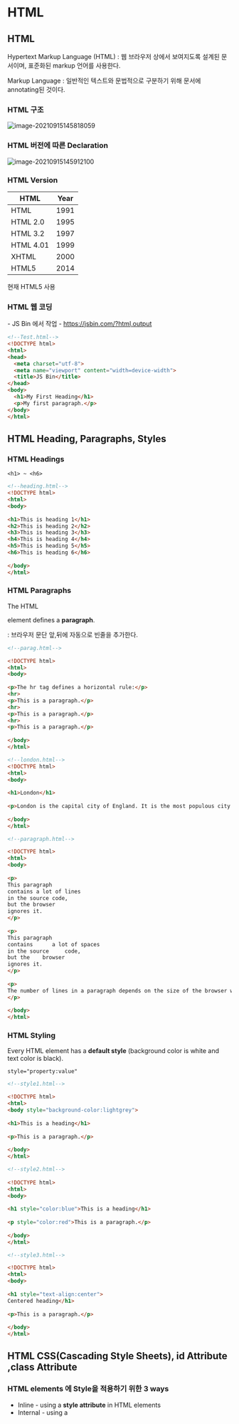 # HTML

## HTML

Hypertext Markup Language (HTML) : 웹 브라우저 상에서 보여지도록 설계된 문서이며, 표준화된 markup 언어를 사용한다.

Markup Language : 일반적인 텍스트와 문법적으로 구분하기 위해 문서에 annotating된 것이다.

### HTML 구조

![image-20210915145818059](html_0915.assets/image-20210915145818059.png)

### HTML 버전에 따른 Declaration

![image-20210915145912100](html_0915.assets/image-20210915145912100.png)



### HTML Version

| HTML      | Year |
| --------- | ---- |
| HTML      | 1991 |
| HTML 2.0  | 1995 |
| HTML 3.2  | 1997 |
| HTML 4.01 | 1999 |
| XHTML     | 2000 |
| HTML5     | 2014 |

현재 HTML5 사용

### HTML 웹 코딩

\- JS Bin 에서 작업
\- https://jsbin.com/?html,output

```html
<!--Test.html-->
<!DOCTYPE html>
<html>
<head>
  <meta charset="utf-8">
  <meta name="viewport" content="width=device-width">
  <title>JS Bin</title>
</head>
<body>
  <h1>My First Heading</h1>
  <p>My first paragraph.</p>
</body>
</html>
```



## HTML Heading,  Paragraphs, Styles

### HTML Headings

`<h1> ~ <h6>`

```html
<!--heading.html-->
<!DOCTYPE html>
<html>
<body>
 
<h1>This is heading 1</h1>
<h2>This is heading 2</h2>
<h3>This is heading 3</h3>
<h4>This is heading 4</h4>
<h5>This is heading 5</h5>
<h6>This is heading 6</h6>
 
</body>
</html>
```

### HTML Paragraphs

The HTML **<p>** element defines a **paragraph**.
**<p>**  : 브라우저 문단 앞,뒤에 자동으로 빈줄을 추가한다.

```html
<!--parag.html-->

<!DOCTYPE html>
<html>
<body>
 
<p>The hr tag defines a horizontal rule:</p>
<hr>
<p>This is a paragraph.</p>
<hr>
<p>This is a paragraph.</p>
<hr>
<p>This is a paragraph.</p>
 
</body>
</html>
```

```html
<!--london.html-->
<!DOCTYPE html>
<html>
<body>
 
<h1>London</h1>
 
<p>London is the capital city of England. It is the most populous city in the United Kingdom, with a metropolitan area of over 13 million inhabitants.</p>
 
</body>
</html>
```

```html
<!--paragraph.html-->

<!DOCTYPE html>
<html>
<body>
 
<p>
This paragraph
contains a lot of lines
in the source code,
but the browser 
ignores it.
</p>
 
<p>
This paragraph
contains      a lot of spaces
in the source     code,
but the    browser 
ignores it.
</p>
 
<p>
The number of lines in a paragraph depends on the size of the browser window. If you resize the browser window, the number of lines in this paragraph will change.
</p>
 
</body>
</html>

```



### HTML Styling

Every HTML element has a **default style** (background color is white and text color is black).

`style="property:value"`

```html
<!--style1.html-->

<!DOCTYPE html>
<html>
<body style="background-color:lightgrey">
 
<h1>This is a heading</h1>
 
<p>This is a paragraph.</p>
 
</body>
</html>
```

```html
<!--style2.html-->
 
<!DOCTYPE html>
<html>
<body>
 
<h1 style="color:blue">This is a heading</h1>
 
<p style="color:red">This is a paragraph.</p>
 
</body>
</html>
```

```html
<!--style3.html-->

<!DOCTYPE html>
<html>
<body>
 
<h1 style="text-align:center">
Centered heading</h1>
 
<p>This is a paragraph.</p>
 
</body>
</html>
```



## HTML CSS(Cascading Style Sheets), id Attribute ,class Attribute

### HTML  elements 에 Style을 적용하기 위한  3 ways

- Inline - using a **style attribute** in HTML elements
- Internal - using a **<style> element** in the HTML <head> section
- External - using one or more **external CSS files**

```html
<!--Inline Styling -->
<!DOCTYPE html>
<html>
<body>
 
<h1 style="color:blue">This is a Blue Heading</h1>
 
</body>
</html>
```

```html
<!--Internal Styling (Internal CSS)-->

<!DOCTYPE html>
<html>
 
<head>
<style>
  body {background-color:lightgrey}
  h1   {color:blue}
  p    {color:green}
</style>
</head>
 
<body>
<h1>This is a heading</h1>
<p>This is a paragraph.</p>
</body>
 
</html>
```

```html
<!--External Styling (External CSS)-->

<!DOCTYPE html>
<html>
<head>
<link rel="stylesheet" href="styles.css">
</head>
 
<body>
<h1>This is a heading</h1>
<p>This is a paragraph.</p>
</body>
 
</html>
```



### CSS Fonts

- font-size : px, pt, cm, % 등의 단위로 지정하거나, xx-small, x-small, medium, large, x-large, xx-large로 사용 가능
- medium default = 12pt = 10px = 13cm = 100%

```html
<!DOCTYPE html>
<html>
 
<head>
<style>
h1 {
    color:blue;
    font-family:verdana;
    font-size:300%;
 
}
p  {
    color:red;
    font-family:courier;
    font-size:160%;
}
</style>
</head>
 
<body>
<h1>This is a heading</h1>
<p>This is a paragraph.</p>
</body>
 
</html>
```



### id Attribute

JS-Bin 에서 file -> download -> web/html/ex01.html 저장

```html
<!--ex01.html-->
<!DOCTYPE html>
<html>
 
<head>
<style>
p#p01 {
    color: blue;
}
</style>
</head>
<body>
 
<p>This is a paragraph.</p>
<p>This is a paragraph.</p>
<p>This is a paragraph.</p>
<p id="p01">I am different.</p>
 
</body>
</html>
```



### class Attribute

```html
<!--ex02.html-->

<!DOCTYPE html>
<html>
 
<head>
<style>
p.error {
    color:red;
}
</style>
</head>
<body>
 
<p>This is a paragraph.</p>
<p>This is a paragraph.</p>
<p class="error">I am different.</p>
<p>This is a paragraph.</p>
<p class="error">I am different too.</p>
 
</body>
</html>
```



### link, image

```html
<!--link.html-->
<!DOCTYPE html>
<html>
<head>
<style>
a:link {
    color:#000000;
    background-color:transparent;
    text-decoration:none;
}
a:visited {
    color:#000000;
    background-color:transparent;
    text-decoration:none;
}
a:hover {
    color:#ff0000;
    background-color:transparent;
    text-decoration:underline;
}
a:active {
    color:#ff0000;
    background-color:transparent;
    text-decoration:underline;
}
</style>
</head>
 
<body>
 
<p>You can change the default colors of links</p>
 
<a href="ex01.html" target="_blank">HTML Images</a> 
 
</body>
</html>
```

\- 결과

![image-20210915212223261](html_0915.assets/image-20210915212223261.png)

![image-20210915212347074](html_0915.assets/image-20210915212347074.png)

마우스를 올리면 다음과 같이 link에 대한 style이 보인다.

```html
<!--image.html-->

<!DOCTYPE html>
<html>
<body>
 
<h2>Spectacular Mountains</h2>
<img src="pic_mountain.jpg" alt="Mountain View" style="width:304px;height:228px">
 
</body>
</html>
```



## HTML 테이블



### HTML Table Tags

![image-20210915212659770](html_0915.assets/image-20210915212659770.png)

### <table>의 테두리 속성 적용

![image-20210915212939975](html_0915.assets/image-20210915212939975.png)



### border-collapse: collapse;



### <th> tag



### colgroup, col



### Cell Padding



### border-spacing









((비번은 tim / ~ [10]CSS overflow))



-- ??

```java
public class Constant {
    public static final String driver="oracle.jdbc.driver.OracleDriver";
    public static final String url="jdbc:oracle:thin:@127.0.0.1:1521:XE";
    public static final String user="user1234";
    public static final String passwd="1234";
}
```




